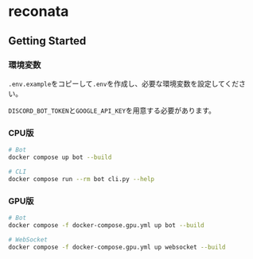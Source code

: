 # reconata

## Getting Started

### 環境変数

`.env.example`をコピーして`.env`を作成し、必要な環境変数を設定してください。

`DISCORD_BOT_TOKEN`と`GOOGLE_API_KEY`を用意する必要があります。

### CPU版

```bash
# Bot
docker compose up bot --build

# CLI
docker compose run --rm bot cli.py --help
```

### GPU版

```bash
# Bot
docker compose -f docker-compose.gpu.yml up bot --build

# WebSocket
docker compose -f docker-compose.gpu.yml up websocket --build
```
